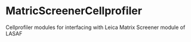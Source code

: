 MatricScreenerCellprofiler
==========================

Cellprofiler modules for interfacing with Leica Matrix Screener module of LASAF
